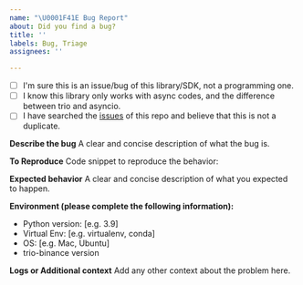 ```yaml
---
name: "\U0001F41E Bug Report"
about: Did you find a bug?
title: ''
labels: Bug, Triage
assignees: ''

---
```


<!--
  Hi there! Thank you for discovering and submitting an issue.

  Before you submit this; let's make sure of a few things.
  Please make sure the following boxes are ticked if they are correct.
  If not, please try and fulfill these first.
-->

<!-- Checked checkbox should look like this: [x] -->
- [ ] I'm sure this is an issue/bug of this library/SDK, not a programming one.
- [ ] I know this library only works with async codes, and the difference between trio and asyncio.
- [ ] I have searched the [issues](https://github.com/halfelf/trio-binance/issues) of this repo and believe that this is not a duplicate.

**Describe the bug**
A clear and concise description of what the bug is.

**To Reproduce**
Code snippet to reproduce the behavior:

**Expected behavior**
A clear and concise description of what you expected to happen.

**Environment (please complete the following information):**
 - Python version: [e.g. 3.9]
 - Virtual Env: [e.g. virtualenv, conda]
 - OS: [e.g. Mac, Ubuntu]
 - trio-binance version

**Logs or Additional context**
Add any other context about the problem here.

